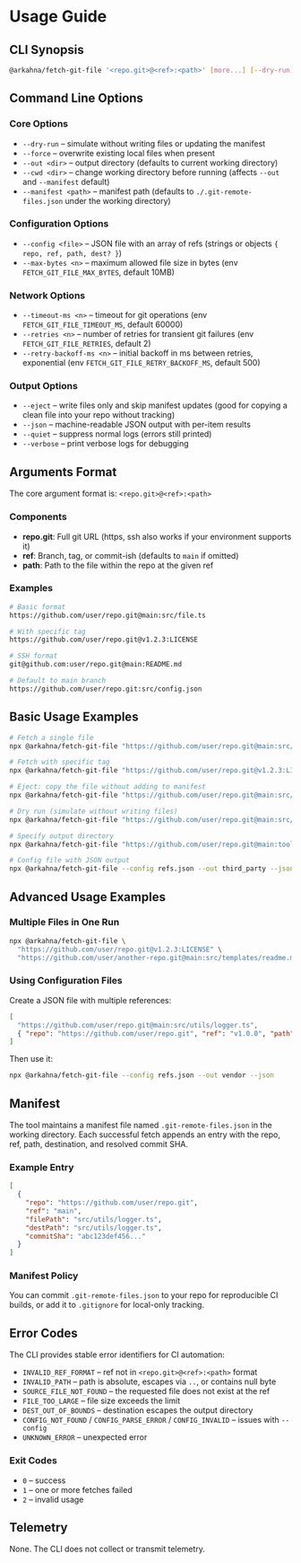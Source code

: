 # Usage Guide

## CLI Synopsis

```bash
@arkahna/fetch-git-file '<repo.git>@<ref>:<path>' [more...] [--dry-run] [--force] [--out <dir>] [--cwd <dir>] [--manifest <path>] [--max-bytes <n>] [--config <file>] [--timeout-ms <n>] [--retries <n>] [--retry-backoff-ms <n>] [--eject] [--json] [--quiet] [--verbose]
```

## Command Line Options

### Core Options

- `--dry-run` – simulate without writing files or updating the manifest
- `--force` – overwrite existing local files when present
- `--out <dir>` – output directory (defaults to current working directory)
- `--cwd <dir>` – change working directory before running (affects `--out` and `--manifest` default)
- `--manifest <path>` – manifest path (defaults to `./.git-remote-files.json` under the working directory)

### Configuration Options

- `--config <file>` – JSON file with an array of refs (strings or objects `{ repo, ref, path, dest? }`)
- `--max-bytes <n>` – maximum allowed file size in bytes (env `FETCH_GIT_FILE_MAX_BYTES`, default 10MB)

### Network Options

- `--timeout-ms <n>` – timeout for git operations (env `FETCH_GIT_FILE_TIMEOUT_MS`, default 60000)
- `--retries <n>` – number of retries for transient git failures (env `FETCH_GIT_FILE_RETRIES`, default 2)
- `--retry-backoff-ms <n>` – initial backoff in ms between retries, exponential (env `FETCH_GIT_FILE_RETRY_BACKOFF_MS`, default 500)

### Output Options

- `--eject` – write files only and skip manifest updates (good for copying a clean file into your repo without tracking)
- `--json` – machine-readable JSON output with per-item results
- `--quiet` – suppress normal logs (errors still printed)
- `--verbose` – print verbose logs for debugging

## Arguments Format

The core argument format is:
`<repo.git>@<ref>:<path>`

### Components

- **repo.git**: Full git URL (https, ssh also works if your environment supports it)
- **ref**: Branch, tag, or commit-ish (defaults to `main` if omitted)
- **path**: Path to the file within the repo at the given ref

### Examples

```bash
# Basic format
https://github.com/user/repo.git@main:src/file.ts

# With specific tag
https://github.com/user/repo.git@v1.2.3:LICENSE

# SSH format
git@github.com:user/repo.git@main:README.md

# Default to main branch
https://github.com/user/repo.git:src/config.json
```

## Basic Usage Examples

```bash
# Fetch a single file
npx @arkahna/fetch-git-file "https://github.com/user/repo.git@main:src/utils/logger.ts"

# Fetch with specific tag
npx @arkahna/fetch-git-file "https://github.com/user/repo.git@v1.2.3:LICENSE"

# Eject: copy the file without adding to manifest
npx @arkahna/fetch-git-file "https://github.com/user/repo.git@main:src/utils/logger.ts" --eject

# Dry run (simulate without writing files)
npx @arkahna/fetch-git-file "https://github.com/user/repo.git@main:src/file.ts" --dry-run

# Specify output directory
npx @arkahna/fetch-git-file "https://github.com/user/repo.git@main:tools/script.sh" --out third_party

# Config file with JSON output
npx @arkahna/fetch-git-file --config refs.json --out third_party --json --quiet
```

## Advanced Usage Examples

### Multiple Files in One Run

```bash
npx @arkahna/fetch-git-file \
  "https://github.com/user/repo.git@v1.2.3:LICENSE" \
  "https://github.com/user/another-repo.git@main:src/templates/readme.md"
```

### Using Configuration Files

Create a JSON file with multiple references:

```json
[
  "https://github.com/user/repo.git@main:src/utils/logger.ts",
  { "repo": "https://github.com/user/repo.git", "ref": "v1.0.0", "path": "LICENSE" }
]
```

Then use it:
```bash
npx @arkahna/fetch-git-file --config refs.json --out vendor --json
```

## Manifest

The tool maintains a manifest file named `.git-remote-files.json` in the working directory. Each successful fetch appends an entry with the repo, ref, path, destination, and resolved commit SHA.

### Example Entry

```json
[
  {
    "repo": "https://github.com/user/repo.git",
    "ref": "main",
    "filePath": "src/utils/logger.ts",
    "destPath": "src/utils/logger.ts",
    "commitSha": "abc123def456..."
  }
]
```

### Manifest Policy

You can commit `.git-remote-files.json` to your repo for reproducible CI builds, or add it to `.gitignore` for local-only tracking.

## Error Codes

The CLI provides stable error identifiers for CI automation:

- `INVALID_REF_FORMAT` – ref not in `<repo.git>@<ref>:<path>` format
- `INVALID_PATH` – path is absolute, escapes via `..`, or contains null byte
- `SOURCE_FILE_NOT_FOUND` – the requested file does not exist at the ref
- `FILE_TOO_LARGE` – file size exceeds the limit
- `DEST_OUT_OF_BOUNDS` – destination escapes the output directory
- `CONFIG_NOT_FOUND` / `CONFIG_PARSE_ERROR` / `CONFIG_INVALID` – issues with `--config`
- `UNKNOWN_ERROR` – unexpected error

### Exit Codes

- `0` – success
- `1` – one or more fetches failed
- `2` – invalid usage

## Telemetry

None. The CLI does not collect or transmit telemetry.
